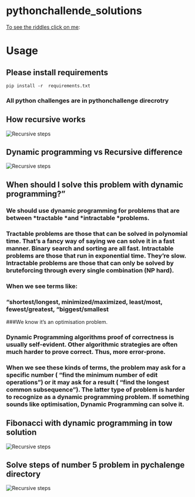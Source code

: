 # pythonchallende_solutions

[To see the riddles click on me](http://www.pythonchallenge.com/):


# Usage
## Please install requirements
```
pip install -r  requirements.txt
```
### All python challenges are in pythonchallenge direcrotry

## How recursive works
![Recursive steps](pics/1.jpg)

## Dynamic programming vs Recursive difference
![Recursive steps](pics/2.jpg)

## When should I solve this problem with dynamic programming?”
### We should use dynamic programming for problems that are between *tractable *and *intractable *problems.

### Tractable problems are those that can be solved in polynomial time. That’s a fancy way of saying we can solve it in a fast manner. Binary search and sorting are all fast. Intractable problems are those that run in exponential time. They’re slow. Intractable problems are those that can only be solved by bruteforcing through every single combination (NP hard).

### When we see terms like:

### “shortest/longest, minimized/maximized, least/most, fewest/greatest, “biggest/smallest

###We know it’s an optimisation problem.
### Dynamic Programming algorithms proof of correctness is usually self-evident. Other algorithmic strategies are often much harder to prove correct. Thus, more error-prone.
### When we see these kinds of terms, the problem may ask for a specific number ( “find the minimum number of edit operations”) or it may ask for a result ( “find the longest common subsequence”). The latter type of problem is harder to recognize as a dynamic programming problem. If something sounds like optimisation, Dynamic Programming can solve it.

## Fibonacci with dynamic programming in tow solution
![Recursive steps](pics/3.jpg)

## Solve steps of number 5 problem in pychalenge directory
![Recursive steps](pics/4.jpg)
